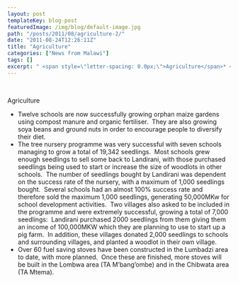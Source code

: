 ```yaml
---
layout: post
templateKey: blog-post
featuredImage: /img/blog/default-image.jpg
path: "/posts/2011/08/agriculture-2/"
date: "2011-08-24T12:26:11Z"
title: "Agriculture"
categories: ["News from Malawi"]
tags: []
excerpt: " <span style=\"letter-spacing: 0.0px;\">Agriculture</span>* <span style=\"letter-spacing: 0.0px;\">..."
---
```


 

<span style="letter-spacing: 0.0px;">Agriculture</span>

* <span style="letter-spacing: 0.0px;">Twelve schools are now successfully growing orphan maize gardens using compost manure and organic fertiliser.  They are also growing soya beans and ground nuts in order to encourage people to diversify their diet.</span>
* <span style="letter-spacing: 0.0px;">The tree nursery programme was very successful with seven schools managing to grow a total of 19,342 seedlings.  Most schools grew enough seedlings to sell some back to Landirani, with those purchased seedlings being used to start or increase the size of woodlots in other schools.  The number of seedlings bought by Landirani was dependent on the success rate of the nursery, with a maximum of 1,000 seedlings bought.  Several schools had an almost 100% success rate and therefore sold the maximum 1,000 seedlings, generating 50,000MKw for school development activities.  Two villages also asked to be included in the programme and were extremely successful, growing a total of 7,000 seedlings:  Landirani purchased 2000 seedlings from them giving them an income of 100,000MKW which they are planning to use to start up a pig farm.  In addition, these villages donated 2,000 seedlings to schools and surrounding villages, and planted a woodlot in their own village.</span>
* <span style="letter-spacing: 0.0px;">Over 60 fuel saving stoves have been constructed in the Lumbadzi area to date, with more planned.  Once these are finished, more stoves will be built in the Lombwa area (TA M’bang’ombe) and in the Chibwata area (TA Mtema).  </span>